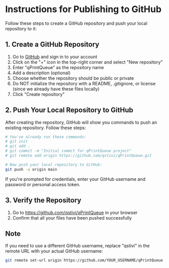# Instructions for Publishing to GitHub

Follow these steps to create a GitHub repository and push your local repository to it:

## 1. Create a GitHub Repository

1. Go to [GitHub](https://github.com/) and sign in to your account
2. Click on the "+" icon in the top-right corner and select "New repository"
3. Enter "qPrintQueue" as the repository name
4. Add a description (optional)
5. Choose whether the repository should be public or private
6. Do NOT initialize the repository with a README, .gitignore, or license (since we already have these files locally)
7. Click "Create repository"

## 2. Push Your Local Repository to GitHub

After creating the repository, GitHub will show you commands to push an existing repository. Follow these steps:

```bash
# You've already run these commands:
# git init
# git add .
# git commit -m "Initial commit for qPrintQueue project"
# git remote add origin https://github.com/qstivi/qPrintQueue.git

# Now push your local repository to GitHub:
git push -u origin main
```

If you're prompted for credentials, enter your GitHub username and password or personal access token.

## 3. Verify the Repository

1. Go to https://github.com/qstivi/qPrintQueue in your browser
2. Confirm that all your files have been pushed successfully

## Note

If you need to use a different GitHub username, replace "qstivi" in the remote URL with your actual GitHub username:

```bash
git remote set-url origin https://github.com/YOUR_USERNAME/qPrintQueue.git
```